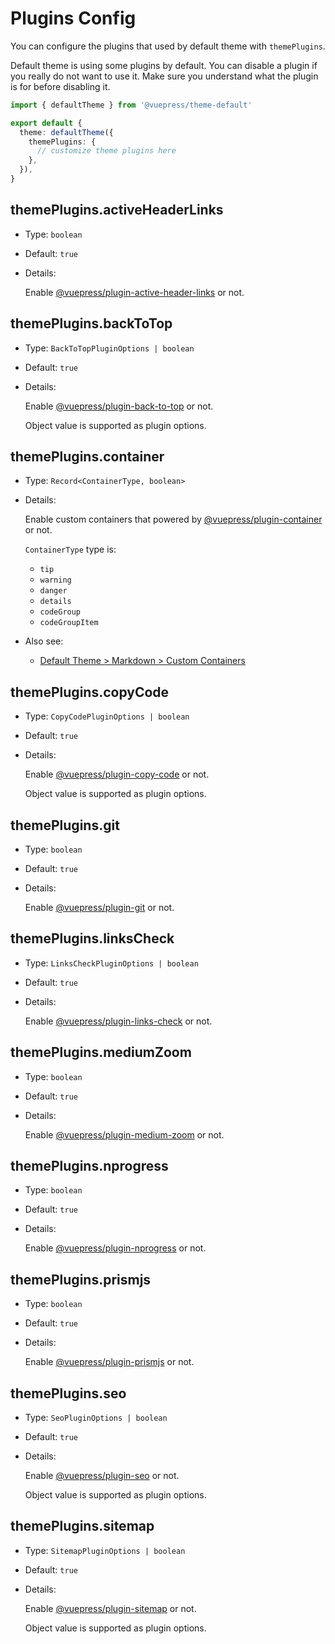 # Plugins Config

You can configure the plugins that used by default theme with `themePlugins`.

Default theme is using some plugins by default. You can disable a plugin if you really do not want to use it. Make sure you understand what the plugin is for before disabling it.

```ts
import { defaultTheme } from '@vuepress/theme-default'

export default {
  theme: defaultTheme({
    themePlugins: {
      // customize theme plugins here
    },
  }),
}
```

## themePlugins.activeHeaderLinks

- Type: `boolean`

- Default: `true`

- Details:

  Enable [@vuepress/plugin-active-header-links](../../plugins/active-header-links.md) or not.

## themePlugins.backToTop

- Type: `BackToTopPluginOptions | boolean`

- Default: `true`

- Details:

  Enable [@vuepress/plugin-back-to-top](../../plugins/back-to-top.md) or not.

  Object value is supported as plugin options.

## themePlugins.container

- Type: `Record<ContainerType, boolean>`

- Details:

  Enable custom containers that powered by [@vuepress/plugin-container](../../plugins/container.md) or not.

  `ContainerType` type is:

  - `tip`
  - `warning`
  - `danger`
  - `details`
  - `codeGroup`
  - `codeGroupItem`

- Also see:
  - [Default Theme > Markdown > Custom Containers](./markdown.md#custom-containers)

## themePlugins.copyCode

- Type: `CopyCodePluginOptions | boolean`

- Default: `true`

- Details:

  Enable [@vuepress/plugin-copy-code](../../plugins/copy-code.md) or not.

  Object value is supported as plugin options.

## themePlugins.git

- Type: `boolean`

- Default: `true`

- Details:

  Enable [@vuepress/plugin-git](../../plugins/git.md) or not.

## themePlugins.linksCheck

- Type: `LinksCheckPluginOptions | boolean`

- Default: `true`

- Details:

  Enable [@vuepress/plugin-links-check](../../plugins/links-check.md) or not.

## themePlugins.mediumZoom

- Type: `boolean`

- Default: `true`

- Details:

  Enable [@vuepress/plugin-medium-zoom](../../plugins/medium-zoom.md) or not.

## themePlugins.nprogress

- Type: `boolean`

- Default: `true`

- Details:

  Enable [@vuepress/plugin-nprogress](../../plugins/nprogress.md) or not.

## themePlugins.prismjs

- Type: `boolean`

- Default: `true`

- Details:

  Enable [@vuepress/plugin-prismjs](../../plugins/prismjs.md) or not.

## themePlugins.seo

- Type: `SeoPluginOptions | boolean`

- Default: `true`

- Details:

  Enable [@vuepress/plugin-seo](../../plugins/seo/README.md) or not.

  Object value is supported as plugin options.

## themePlugins.sitemap

- Type: `SitemapPluginOptions | boolean`

- Default: `true`

- Details:

  Enable [@vuepress/plugin-sitemap](../../plugins/sitemap/README.md) or not.

  Object value is supported as plugin options.

